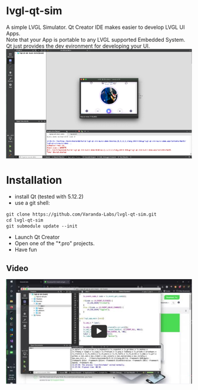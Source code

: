 # lvgl-qt-sim
A simple LVGL Simulator. Qt Creator IDE makes easier to develop LVGL UI Apps.
<br>
Note that your App is portable to any LVGL supported Embedded System. <br>Qt just provides the dev evironment for developing your UI.
<br>
![docs/demo.png](docs/demo.png)

# Installation
- install Qt (tested with 5.12.2)
- use a git shell:

```
git clone https://github.com/Varanda-Labs/lvgl-qt-sim.git
cd lvgl-qt-sim
git submodule update --init
```

- Launch Qt Creator
- Open one of the "*.pro" projects.
- Have fun

## Video

<a href="https://rumble.com/v19160b-lvgl-qt-simulator.html">
  <img src="docs/video.png">
</a>





